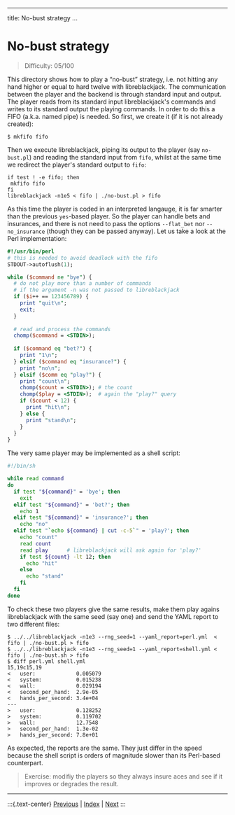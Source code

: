 
---
title: No-bust strategy
...

# No-bust strategy

> Difficulty: 05/100

This directory shows how to play a “no-bust” strategy, i.e. not hitting any hand higher or equal to hard twelve with libreblackjack. The communication between the player and the backend is through standard input and output. The player reads from its standard input libreblackjack's commands and writes to its standard output the playing commands. In order to do this a FIFO (a.k.a. named pipe) is needed. So first, we create it (if it is not already created):

```
$ mkfifo fifo
```

Then we execute libreblackjack, piping its output to the player (say `no-bust.pl`) and reading the standard input from `fifo`, whilst at the same time we redirect the player's standard output to `fifo`:

```
if test ! -e fifo; then
 mkfifo fifo
fi
libreblackjack -n1e5 < fifo | ./no-bust.pl > fifo
```

As this time the player is coded in an interpreted langauge, it is far smarter than the previous `yes`-based player. So the player can handle bets and insurances, and there is not need to pass the options `--flat_bet` nor `--no_insurance` (though they can be passed anyway). Let us take a look at the Perl implementation:

```perl
#!/usr/bin/perl
# this is needed to avoid deadlock with the fifo
STDOUT->autoflush(1);

while ($command ne "bye") {
  # do not play more than a number of commands
  # if the argument -n was not passed to libreblackjack
  if ($i++ == 123456789) {
    print "quit\n";
    exit;
  }
  
  # read and process the commands
  chomp($command = <STDIN>);
  
  if ($command eq "bet?") {
    print "1\n";
  } elsif ($command eq "insurance?") {
    print "no\n";
  } elsif ($comm eq "play?") {
    print "count\n";
    chomp($count = <STDIN>); # the count
    chomp($play = <STDIN>);  # again the "play?" query
    if ($count < 12) {
      print "hit\n";
    } else {
      print "stand\n";
    }
  }
}
```

The very same player may be implemented as a shell script:

```bash
#!/bin/sh

while read command
do
  if test "${command}" = 'bye'; then
    exit
  elif test "${command}" = 'bet?'; then
    echo 1  
  elif test "${command}" = 'insurance?'; then
    echo "no"
  elif test "`echo ${command} | cut -c-5`" = 'play?'; then
    echo "count"
    read count
    read play      # libreblackjack will ask again for 'play?'
    if test ${count} -lt 12; then
      echo "hit"
    else
      echo "stand"
    fi
  fi
done

```

To check these two players give the same results, make them play agains libreblackjack with the same seed (say one) and send the YAML report to two different files:

```
$ ../../libreblackjack -n1e3 --rng_seed=1 --yaml_report=perl.yml  < fifo | ./no-bust.pl > fifo
$ ../../libreblackjack -n1e3 --rng_seed=1 --yaml_report=shell.yml < fifo | ./no-bust.sh > fifo
$ diff perl.yml shell.yml 
15,19c15,19
<   user:             0.005079
<   system:           0.015238
<   wall:             0.029194
<   second_per_hand:  2.9e-05
<   hands_per_second: 3.4e+04
---
>   user:             0.128252
>   system:           0.119702
>   wall:             12.7548
>   second_per_hand:  1.3e-02
>   hands_per_second: 7.8e+01
```

As expected, the reports are the same. They just differ in the speed because the shell script is orders of magnitude slower than its Perl-based counterpart. 

> Exercise: modifiy the players so they always insure aces and see if it improves or degrades the result.

-------
:::{.text-center}
[Previous](../02-always-stand) | [Index](../) | [Next](../08-mimic-the-dealer)
:::
